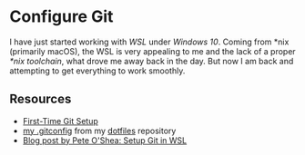 # Configure Git

I have just started working with *WSL* under *Windows 10*. Coming from *nix (primarily macOS), the WSL is very appealing to me and the lack of a proper _*nix toolchain_, what drove me away back in the day. But now I am back and attempting to get everything to work smoothly.



## Resources

- [First-Time Git Setup](https://git-scm.com/book/en/v2/Getting-Started-First-Time-Git-Setup)
- [my .gitconfig](https://github.com/jonasbn/dotfiles/blob/master/.gitconfig) from my [dotfiles](https://github.com/jonasbn/dotfiles) repository
- [Blog post by Pete O'Shea: Setup Git in WSL](https://peteoshea.co.uk/setup-git-in-wsl/)
